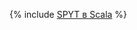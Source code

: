 {% include [SPYT в Scala](../../../../_includes/user-guide/data-processing/spyt/API/spyt-scala.md) %}
